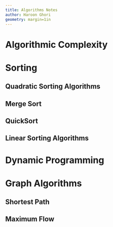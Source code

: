 ```yaml
---
title: Algorithms Notes
author: Haroon Ghori
geometry: margin=1in
---
```


# Algorithmic Complexity

# Sorting

## Quadratic Sorting Algorithms

## Merge Sort

## QuickSort

## Linear Sorting Algorithms

# Dynamic Programming 

# Graph Algorithms

## Shortest Path

## Maximum Flow
